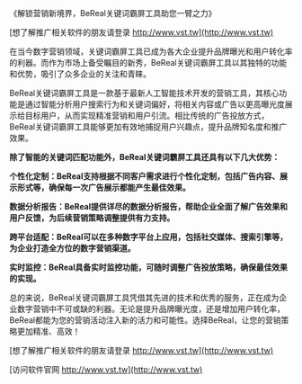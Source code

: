 《解锁营销新境界，BeReal关键词霸屏工具助您一臂之力》

[想了解推广相关软件的朋友请登录 http://www.vst.tw](http://www.vst.tw)

在当今数字营销领域，关键词霸屏工具已成为各大企业提升品牌曝光和用户转化率的利器。而作为市场上备受瞩目的新秀，BeReal关键词霸屏工具以其独特的功能和优势，吸引了众多企业的关注和青睐。

BeReal关键词霸屏工具是一款基于最新人工智能技术开发的营销工具，其核心功能是通过智能分析用户搜索行为和关键词偏好，将相关内容或广告以更高曝光度展示给目标用户，从而实现精准营销和用户引流。相比传统的广告投放方式，BeReal关键词霸屏工具能够更加有效地捕捉用户兴趣点，提升品牌知名度和推广效果。

**除了智能的关键词匹配功能外，BeReal关键词霸屏工具还具有以下几大优势：**

**个性化定制：BeReal支持根据不同客户需求进行个性化定制，包括广告内容、展示形式等，确保每一次广告展示都能产生最佳效果。**

**数据分析报告：BeReal提供详尽的数据分析报告，帮助企业全面了解广告效果和用户反馈，为后续营销策略调整提供有力支持。**

**跨平台适配：BeReal可以在多种数字平台上应用，包括社交媒体、搜索引擎等，为企业打造全方位的数字营销渠道。**

**实时监控：BeReal具备实时监控功能，可随时调整广告投放策略，确保最佳效果的实现。**

总的来说，BeReal关键词霸屏工具凭借其先进的技术和优秀的服务，正在成为企业数字营销中不可或缺的利器。无论是提升品牌曝光度，还是增加用户转化率，BeReal都能为您的营销活动注入新的活力和可能性。选择BeReal，让您的营销策略更加精准、高效！

[想了解推广相关软件的朋友请登录 http://www.vst.tw](http://www.vst.tw)


[访问软件官网 http://www.vst.tw](http://www.vst.tw)
